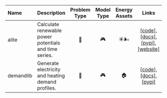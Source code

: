 | Name | Description | Problem Type | Model Type | Energy Assets | Links |
| :--- | :--- | :---: | :---: | :---: | :---: |
|alite|Calculate renewable power potentials and time series.|📝|🎮|☀️🌬️|[[code]](https://github.com/pypsa/atlite), [[docs]](https://alite.readthedocs.io/en/latest/), [[pypi]](https://pypi.org/project/alite/), [[website]](https://pypsa.org/)|
|demandlib|Generate electricity and heating demand profiles.|📝|🎮|🏠|[[code]](https://github.com/oemof/demandlib), [[docs]](https://demandlib.readthedocs.io/en/latest/), [[pypi]](https://pypi.org/project/demandlib/)|